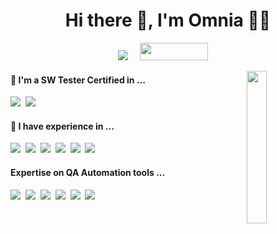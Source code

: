 <h1 align="center">Hi there 👋, I'm Omnia 👩‍💻</h1>
<p align="center">
    <a href="https://www.linkedin.com/in/omnia-tarek-b38b99ab/"><img src="https://img.shields.io/badge/linkedin-%230077B5.svg?&style=for-the-badge&logo=linkedin&logoColor=white"/></a>&nbsp;&nbsp;&nbsp;&nbsp;
    <a href="https://testautomationu.applitools.com/certificate/?id=84deca70"><img src="https://testautomationu.applitools.com/logo.png" width="109" height="28"></a>&nbsp;&nbsp;&nbsp;&nbsp;

  </p>
  <p> 
    
  </p>
  
  <img src="https://avatars3.githubusercontent.com/u/40431807?s=400&u=d826ac9b5ad828c1f2ca8dff6a02d987570d0579&v=4" align="right" width="25%"/>

<!--
- 🔭 I'm a SW Tester Certified in ... ( ISTQB Foundation Level , ISTQB Foundation extension-Agile )
- 🌱 I have experience in ...
- 💻 Experience executing automated and manual test scripts for requirement validation, integration, regression, performance and usability testing
- 🤖 Expertise on QA Automation tools ...
     - Extensive experience working in various testing frameworks (Selenium, TestNG, Postman, Jmeter,Nightwatchjs, cypress, mocha)
     - Proficient in developing software or test automation in Javascript, Java
     - Generate Automated Reports in UI and Api Testing
     - Working knowledge of bug tracking tools such as Atlassian and Jira
- 🔍 Efficient multitasker
-->

<h4> 🔭 I'm a SW Tester Certified in ...</h4>

<p >
  <img src="https://img.shields.io/badge/ISTQB-Foundation%20Level-blue?style=flat&labelColor=red&logo-ISTQB" />&nbsp;&nbsp;<img src="https://img.shields.io/badge/ISTQB-Foundation%20Extension%20Agile-blue?style=flat&labelColor=red&logo-ISTQB" />&nbsp;&nbsp;<img 
</p>
    
<h4> 🌱 I have experience in ...</h4>

<p >
  <img src="https://img.shields.io/badge/Integration%20Testing-blue?&style=for-the-badge&logo=logoColor=white" />&nbsp;&nbsp;<img src="https://img.shields.io/badge/Regression%20Testing-blue?&style=for-the-badge&logo=logoColor=white" />&nbsp;&nbsp;<img 
   src="https://img.shields.io/badge/USABILITY%20Testing-blue?&style=for-the-badge&logo=logoColor=white" />&nbsp;&nbsp;<img src="https://img.shields.io/badge/Mobile%20Testing-blue?&style=for-the-badge&logo=logoColor=white" />&nbsp;&nbsp;<img 
      src="https://img.shields.io/badge/API%20Testing-blue?&style=for-the-badge&logo=logoColor=white" />&nbsp;&nbsp;<img src="https://img.shields.io/badge/LOAD%20Testing-blue?&style=for-the-badge&logo=logoColor=white" />&nbsp;&nbsp;<img 
</p>
    
 
<h4> Expertise on QA Automation tools ...</h4>

<p >
  <img src="https://img.shields.io/badge/SELENIUM-gray?&style=for-the-badge&logo=logoColor=white" />&nbsp;&nbsp;<img src="https://img.shields.io/badge/NIGHTWATCHJS-black?&style=for-the-badge&logo=logoColor=white" />&nbsp;&nbsp;<img 
   src="https://img.shields.io/badge/CYPRESS-rgb(1, 184, 172)?&style=for-the-badge&logo=logoColor=white" />&nbsp;&nbsp;<img src="https://img.shields.io/badge/TESTNG-red?&style=for-the-badge&logo=logoColor=white" />&nbsp;&nbsp;<img 
      src="https://img.shields.io/badge/POSTMAN-orange?&style=for-the-badge&logo=logoColor=white" />&nbsp;&nbsp;<img src="https://img.shields.io/badge/JMETER-blue?&style=for-the-badge&logo=logoColor=white" />&nbsp;&nbsp;<img 
</p>
